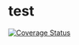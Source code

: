 # test
[![Coverage Status](https://coveralls.io/repos/github/chou8018/test/badge.svg?branch=master)](https://coveralls.io/github/chou8018/test?branch=master)
